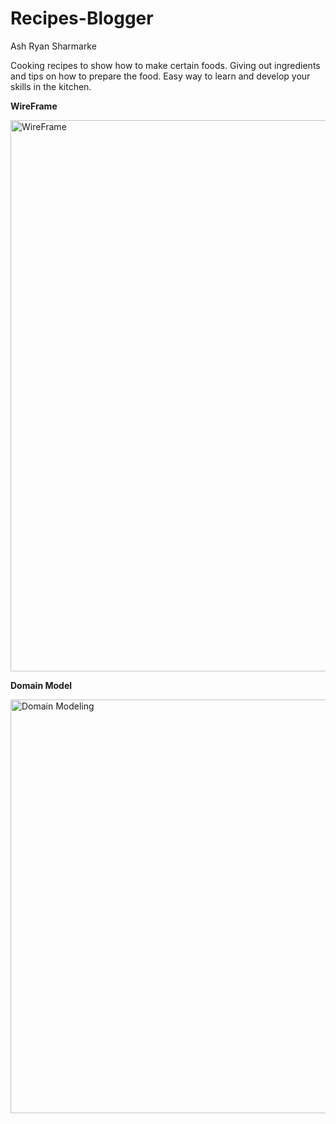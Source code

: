 # Recipes-Blogger

Ash Ryan Sharmarke

Cooking recipes to show how to make certain foods. Giving out ingredients and tips on how to prepare the food. Easy way to learn and develop your skills in the kitchen.

**WireFrame**

<img width="882" alt="WireFrame" src="https://user-images.githubusercontent.com/115438182/201791851-b2b7e5e3-3173-4e38-b412-0a300ac62205.png">

**Domain Model**

<img width="662" alt="Domain Modeling" src="https://user-images.githubusercontent.com/115438182/201791811-4e8fa13d-3bde-4191-a9fc-207af90f22eb.png">
